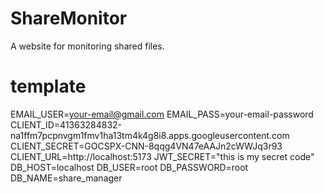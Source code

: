 # ShareMonitor
A website for monitoring shared files.

# template
EMAIL_USER=your-email@gmail.com
EMAIL_PASS=your-email-password
CLIENT_ID=41363284832-na1ffm7pcpnvgm1fmv1ha13tm4k4g8i8.apps.googleusercontent.com
CLIENT_SECRET=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
CLIENT_URL=http://localhost:5173
JWT_SECRET="this is my secret code"
DB_HOST=localhost
DB_USER=root
DB_PASSWORD=root
DB_NAME=share_manager
